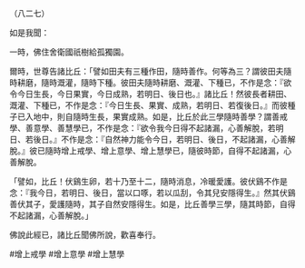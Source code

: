 （八二七）

如是我聞：

一時，佛住舍衛國祇樹給孤獨園。

爾時，世尊告諸比丘：「譬如田夫有三種作田，隨時善作。何等為三？謂彼田夫隨時耕磨，隨時溉灌，隨時下種。彼田夫隨時耕磨、溉灌、下種已，不作是念：『欲令今日生長，今日果實，今日成熟，若明日、後日也。』諸比丘！然彼長者耕田、溉灌、下種已，不作是念：『今日生長、果實、成熟，若明日、若復後日。』而彼種子已入地中，則自隨時生長，果實成熟。如是，比丘於此三學隨時善學？謂善戒學、善意學、善慧學已，不作是念：『欲令我今日得不起諸漏，心善解脫，若明日、若後日。』不作是念：『自然神力能令今日，若明日、後日，不起諸漏，心善解脫。』彼已隨時增上戒學、增上意學、增上慧學已，隨彼時節，自得不起諸漏，心善解脫。

「譬如，比丘！伏鷄生卵，若十乃至十二，隨時消息，冷暖愛護。彼伏鷄不作是念：『我今日，若明日、後日，當以口啄，若以瓜刮，令其兒安隱得生。』然其伏鷄善伏其子，愛護隨時，其子自然安隱得生。如是，比丘善學三學，隨其時節，自得不起諸漏，心善解脫。」

佛說此經已，諸比丘聞佛所說，歡喜奉行。



#增上戒學
#增上意學
#增上慧學
